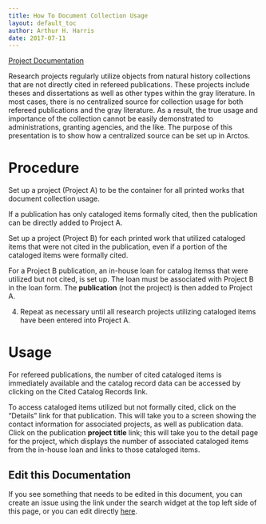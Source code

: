 ```yaml
---
title: How To Document Collection Usage
layout: default_toc
author: Arthur H. Harris
date: 2017-07-11
---
```

[Project Documentation](https://handbook.arctosdb.org/how_to/How-to-organize-projects.html)

Research projects regularly utilize objects from natural history collections that are not directly cited in refereed publications. These projects include theses and dissertations as well as other types within the gray literature. In most cases, there is no centralized source for collection usage for both refereed publications and the gray literature. As a result, the true usage and importance of the collection cannot be easily demonstrated to administrations, granting agencies, and the like. The purpose of this presentation is to show how a centralized source can be set up in Arctos.

# Procedure

Set up a project (Project A) to be the container for all printed works that document collection usage.

If a publication has only cataloged items formally cited, then the publication can be directly added to Project A.

Set up a project (Project B) for each printed work that utilized cataloged items that were not cited in the publication, even if a portion of the cataloged items were formally cited.

For a Project B publication, an in-house loan for catalog itemss that were utilized but not cited, is set up. The loan must be associated with Project B in the loan form. The **publication** (not the project) is then added to Project A.

4. Repeat as necessary until all research projects utilizing cataloged items have been entered into Project A.

# Usage

For refereed publications, the number of cited cataloged items is immediately available and the catalog record data can be accessed by clicking on the Cited Catalog Records link.

To access cataloged items utilized but not formally cited, click on the “Details” link for that publication. This will take you to a screen showing the contact information for associated projects, as well as publication data. Click on the publication **project title** link; this will take you to the detail page for the project, which displays the number of associated cataloged items from the in-house loan and links to those cataloged items.

## Edit this Documentation

If you see something that needs to be edited in this document, you can create an issue using the link under the search widget at the top left side of this page, or you can edit directly <a href="https://github.com/ArctosDB/documentation-wiki/edit/gh-pages/_how_to/How-to-Document-Collection-Usage.markdown" target="_blank">here</a>.

